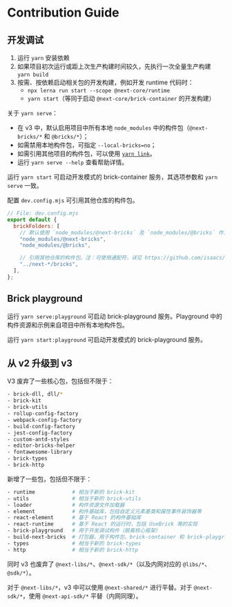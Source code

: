 # Contribution Guide

## 开发调试

1. 运行 `yarn` 安装依赖
2. 如果项目初次运行或距上次生产构建时间较久，先执行一次全量生产构建 `yarn build`
3. 按需、按依赖启动相关包的开发构建，例如开发 runtime 代码时：
   - `npx lerna run start --scope @next-core/runtime`
   - `yarn start`（等同于启动 `@next-core/brick-container` 的开发构建）

关于 `yarn serve`：

- 在 v3 中，默认启用项目中所有本地 `node_modules` 中的构件包（`@next-bricks/*` 和 `@bricks/*`）；
- 如需禁用本地构件包，可指定 `--local-bricks=no`；
- 如需引用其他项目的构件包，可以使用 [`yarn link`](https://classic.yarnpkg.com/lang/en/docs/cli/link/)。
- 运行 `yarn serve --help` 查看帮助详情。

运行 `yarn start` 可启动开发模式的 brick-container 服务，其选项参数和 `yarn serve` 一致。

配置 `dev.config.mjs` 可引用其他仓库的构件包。

```js
// File: dev.config.mjs
export default {
  brickFolders: [
    // 默认使用 `node_modules/@next-bricks` 及 `node_modules/@bricks` 作为构件包文件夹。
    "node_modules/@next-bricks",
    "node_modules/@bricks",

    // 引用其他仓库的构件包。注：可使用通配符，详见 https://github.com/isaacs/node-glob
    "../next-*/bricks",
  ],
};
```

## Brick playground

运行 `yarn serve:playground` 可启动 brick-playground 服务。Playground 中的构件资源和示例来自项目中所有本地构件包。

运行 `yarn start:playground` 可启动开发模式的 brick-playground 服务。

## 从 v2 升级到 v3

V3 废弃了一些核心包，包括但不限于：

```bash
- brick-dll, dll/*
- brick-kit
- brick-utils
- rollup-config-factory
- webpack-config-factory
- build-config-factory
- jest-config-factory
- custom-antd-styles
- editor-bricks-helper
- fontawesome-library
- brick-types
- brick-http
```

新增了一些包，包括但不限于：

```bash
- runtime            # 相当于新的 brick-kit
- utils              # 相当于新的 brick-utils
- loader             # 构件资源文件加载器
- element            # 构件基础库，包括自定义元素基类和属性事件装饰器等
- react-element      # 基于 React 的构件基础库
- react-runtime      # 基于 React 的运行时，包括 UseBrick 等的实现
- brick-playground   # 用于开发调试构件（脱离核心框架）
- build-next-bricks  # 打包器，用于构件包、brick-container 和 brick-playground
- types              # 相当于新的 brick-types
- http               # 相当于新的 brick-http
```

同时 v3 也废弃了 `@next-libs/*`、`@next-sdk/*`（以及内网对应的 `@libs/*`、`@sdk/*`）。

对于 `@next-libs/*`，v3 中可以使用 `@next-shared/*` 进行平替。对于 `@next-sdk/*`，使用 `@next-api-sdk/*` 平替（内网同理）。
